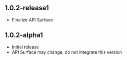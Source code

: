 ## 1.0.2-release1

* Finalize API Surface

## 1.0.2-alpha1

* Initial release
* API Surface may change, do not integrate this version
